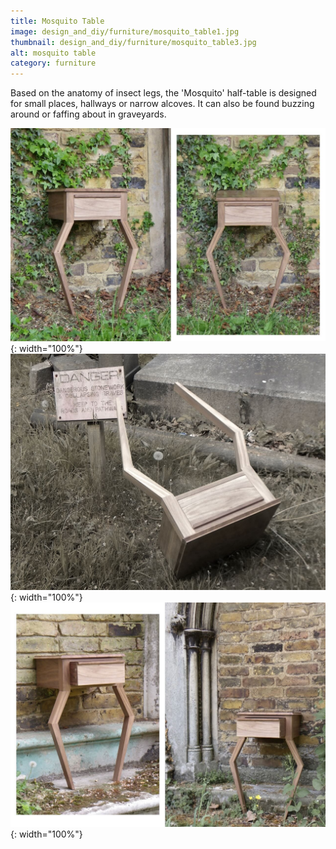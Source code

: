 ```yaml
---
title: Mosquito Table
image: design_and_diy/furniture/mosquito_table1.jpg
thumbnail: design_and_diy/furniture/mosquito_table3.jpg
alt: mosquito table
category: furniture
---
```


Based on the anatomy of insect legs, the 'Mosquito' half-table is designed for small places, hallways or narrow alcoves. It can also be found buzzing around or faffing about in graveyards.

![walnut two leg table](./assets/img/design_and_diy/furniture/mosquito_table2.jpg){: width="100%"}
![walnut two leg table](./assets/img/design_and_diy/furniture/mosquito_table3.jpg){: width="100%"}
![walnut two leg table](./assets/img/design_and_diy/furniture/mosquito_table4.jpg){: width="100%"}
